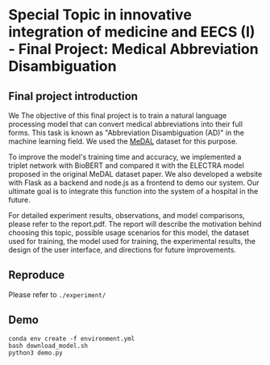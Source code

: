 # Special Topic in innovative integration of medicine and EECS (I) - Final Project: Medical Abbreviation Disambiguation

## Final project introduction
We The objective of this final project is to train a natural language processing model that can convert medical abbreviations into their full forms. This task is known as "Abbreviation Disambiguation (AD)" in the machine learning field. We used the [MeDAL](https://arxiv.org/abs/2012.13978) dataset for this purpose.

To improve the model's training time and accuracy, we implemented a triplet network with BioBERT and compared it with the ELECTRA model proposed in the original MeDAL dataset paper. We also developed a website with Flask as a backend and node.js as a frontend to demo our system. Our ultimate goal is to integrate this function into the system of a hospital in the future.

For detailed experiment results, observations, and model comparisons, please refer to the report.pdf. The report will describe the motivation behind choosing this topic, possible usage scenarios for this model, the dataset used for training, the model used for training, the experimental results, the design of the user interface, and directions for future improvements.

## Reproduce
Please refer to `./experiment/`

## Demo 
```
conda env create -f environment.yml
bash download_model.sh
python3 demo.py
```